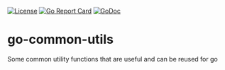 [![License](https://img.shields.io/badge/license-MIT-blue.svg)](https://github.com/WUMUXIAN/go-common-utils/blob/master/LICENSE)
[![Go Report Card](https://goreportcard.com/badge/github.com/WUMUXIAN/go-common-utils)](https://goreportcard.com/report/github.com/WUMUXIAN/go-common-utils)
[![GoDoc](https://godoc.org/github.com/WUMUXIAN/go-common-utils?status.svg)](https://godoc.org/github.com/WUMUXIAN/go-common-utils)

# go-common-utils
Some common utility functions that are useful and can be reused for go
